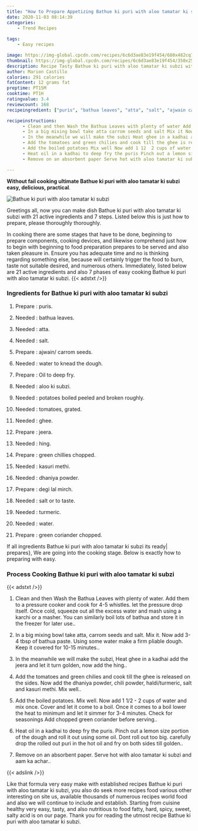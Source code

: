 ```yaml
---
title: "How to Prepare Appetizing Bathue ki puri with aloo tamatar ki subzi"
date: 2020-11-03 08:14:39
categories:
    - Trend Recipes
    
tags:
    - Easy recipes

image: https://img-global.cpcdn.com/recipes/6c6d3ae83e19f454/680x482cq70/bathue-ki-puri-with-aloo-tamatar-ki-subzi-recipe-main-photo.jpg
thumbnail: https://img-global.cpcdn.com/recipes/6c6d3ae83e19f454/350x250cq70/bathue-ki-puri-with-aloo-tamatar-ki-subzi-recipe-main-photo.jpg
description: Recipe Tasty Bathue ki puri with aloo tamatar ki subzi with 21 ingredients and 7 stages of easy cooking.
author: Marion Castillo
calories: 291 calories
fatContent: 12 grams fat
preptime: PT15M
cooktime: PT1H
ratingvalue: 3.4
reviewcount: 168
recipeingredient: ["puris", "bathua leaves", "atta", "salt", "ajwain carrom seeds", "water to knead the dough", "Oil to deep fry", "aloo ki subzi", "potatoes boiled peeled and broken roughly", "tomatoes grated", "ghee", "jeera", "hing", "green chillies chopped", "kasuri methi", "dhaniya powder", "degi lal mirch", "salt or to taste", "turmeric", "water", "green coriander chopped"]

recipeinstructions: 
      - Clean and then Wash the Bathua Leaves with plenty of water Add them to a pressure cooker and cook for 45 whistles let the pressure drop itself Once cold squeeze out all the excess water and mash using a karchi or a masher You can similarly boil lots of bathua and store it in the freezer for later use 
      - In a big mixing bowl take atta carrom seeds and salt Mix it Now add 34 tbsp of bathua paste Using some water make a firm pliable dough Keep it covered for 1015 minutes 
      - In the meanwhile we will make the subzi Heat ghee in a kadhai add the jeera and let it turn golden now add the hing 
      - Add the tomatoes and green chilies and cook till the ghee is released on the sides Now add the dhaniya powder chili powder halditurmeric salt and kasuri methi Mix well 
      - Add the boiled potatoes Mix well Now add 1 12  2 cups of water and mix once Cover and let it come to a boil Once it comes to a boil lower the heat to minimum and let it simmer for 34 minutes Check for seasonings Add chopped green coriander before serving 
      - Heat oil in a kadhai to deep fry the puris Pinch out a lemon size portion of the dough and roll it out using some oil Dont roll out too big carefully drop the rolled out puri in the hot oil and fry on both sides till golden 
      - Remove on an absorbent paper Serve hot with aloo tamatar ki subzi and aam ka achar

---
```




**Without fail cooking ultimate Bathue ki puri with aloo tamatar ki subzi easy, delicious, practical**. 


![Bathue ki puri with aloo tamatar ki subzi](https://img-global.cpcdn.com/recipes/6c6d3ae83e19f454/680x482cq70/bathue-ki-puri-with-aloo-tamatar-ki-subzi-recipe-main-photo.jpg "Bathue ki puri with aloo tamatar ki subzi")




Greetings all, now you can make dish Bathue ki puri with aloo tamatar ki subzi with 21 active ingredients and 7 steps. Listed below this is just how to prepare, please thoroughly thoroughly.

In cooking there are some stages that have to be done, beginning to prepare components, cooking devices, and likewise comprehend just how to begin with beginning to food preparation prepares to be served and also taken pleasure in. Ensure you has adequate time and no is thinking regarding something else, because will certainly trigger the food to burn, taste not suitable desired, and numerous others. Immediately, listed below are 21 active ingredients and also 7 phases of easy cooking Bathue ki puri with aloo tamatar ki subzi.
{{< adstxt />}}

### Ingredients for Bathue ki puri with aloo tamatar ki subzi


1. Prepare  : puris.

1. Needed  : bathua leaves.

1. Needed  : atta.

1. Needed  : salt.

1. Prepare  : ajwain/ carrom seeds.

1. Needed  : water to knead the dough.

1. Prepare  : Oil to deep fry.

1. Needed  : aloo ki subzi.

1. Needed  : potatoes boiled peeled and broken roughly.

1. Needed  : tomatoes, grated.

1. Needed  : ghee.

1. Prepare  : jeera.

1. Needed  : hing.

1. Prepare  : green chillies chopped.

1. Needed  : kasuri methi.

1. Needed  : dhaniya powder.

1. Prepare  : degi lal mirch.

1. Needed  : salt or to taste.

1. Needed  : turmeric.

1. Needed  : water.

1. Prepare  : green coriander chopped.



If all ingredients Bathue ki puri with aloo tamatar ki subzi its ready| prepares}, We are going into the cooking stage. Below is exactly how to preparing with easy.

### Process Cooking Bathue ki puri with aloo tamatar ki subzi

{{< adstxt />}}


1. Clean and then Wash the Bathua Leaves with plenty of water. Add them to a pressure cooker and cook for 4-5 whistles. let the pressure drop itself. Once cold, squeeze out all the excess water and mash using a karchi or a masher. You can similarly boil lots of bathua and store it in the freezer for later use..



1. In a big mixing bowl take atta, carrom seeds and salt. Mix it. Now add 3-4 tbsp of bathua paste. Using some water make a firm pliable dough. Keep it covered for 10-15 minutes..



1. In the meanwhile we will make the subzi, Heat ghee in a kadhai add the jeera and let it turn golden, now add the hing..



1. Add the tomatoes and green chilies and cook till the ghee is released on the sides. Now add the dhaniya powder, chili powder, haldi/turmeric, salt and kasuri methi. Mix well..



1. Add the boiled potatoes. Mix well. Now add 1 1/2 - 2 cups of water and mix once. Cover and let it come to a boil. Once it comes to a boil lower the heat to minimum and let it simmer for 3-4 minutes. Check for seasonings Add chopped green coriander before serving..



1. Heat oil in a kadhai to deep fry the puris. Pinch out a lemon size portion of the dough and roll it out using some oil. Dont roll out too big. carefully drop the rolled out puri in the hot oil and fry on both sides till golden..



1. Remove on an absorbent paper. Serve hot with aloo tamatar ki subzi and aam ka achar..





{{< adslink />}}

Like that formula very easy make with established recipes Bathue ki puri with aloo tamatar ki subzi, you also do seek more recipes food various other interesting on site us, available thousands of numerous recipes world food and also we will continue to include and establish. Starting from cuisine healthy very easy, tasty, and also nutritious to food fatty, hard, spicy, sweet, salty acid is on our page. Thank you for reading the utmost recipe Bathue ki puri with aloo tamatar ki subzi.
